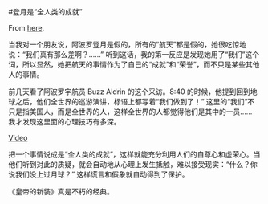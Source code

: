 #登月是“全人类的成就”

From [here](https://yinwang1.substack.com/p/c63).

当我对一个朋友说，阿波罗登月是假的，所有的“航天”都是假的，她很吃惊地说：“我们真有那么差啊？……” 听到这话，我的第一反应是发现她用了“我们”这个词，所以显然，她把航天的事情作为了自己的“成就”和“荣誉”，而不只是某些其他人的事情。

前几天看了阿波罗宇航员 Buzz Aldrin 的这个采访。8:40 的时候，他提到回到地球之后，他们全世界的巡游演讲，标语上都写着“我们做到了！” 这里的“我们”不只是指美国人，而是全世界的人，这样全世界的人都觉得他们是其中的一员…… 我才发现这里面的心理技巧有多深。

[Video](https://www.youtube-nocookie.com/embed/Y4UP6nRMuGs)

把一个事情说成是“全人类的成就”，这样就能充分利用人们的自尊心和虚荣心。当他们听到对此的质疑，就会自动地从心理上发生抵触，难以接受现实：“什么？你说我们没上过月球？” 这样谎言和假象就自动得到了保护。

《皇帝的新装》真是不朽的经典。
